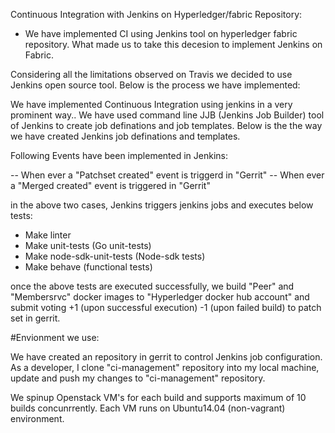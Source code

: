 Continuous Integration with Jenkins on Hyperledger/fabric Repository:

* We have implemented CI using Jenkins tool on hyperledger fabric repository. What made us to take this decesion to implement Jenkins on Fabric.

Considering all the limitations observed on Travis we decided to use Jenkins open source tool. Below is the process we have implemented:

We have implemented Continuous Integration using jenkins in a very prominent way.. We have used command line JJB (Jenkins Job Builder) tool of Jenkins to create job definations and job templates. Below is the the way we have created Jenkins job definations and templates.

Following Events have been implemented in Jenkins:

-- When ever a "Patchset created" event is triggerd in "Gerrit" 
-- When ever a "Merged created" event is triggered in "Gerrit"

in the above two cases, Jenkins triggers jenkins jobs and executes below tests:

- Make linter
- Make unit-tests (Go unit-tests)
- Make node-sdk-unit-tests (Node-sdk tests)
- Make behave (functional tests)

once the above tests are executed successfully, we build "Peer" and "Membersrvc" docker images to "Hyperledger docker hub account" and submit voting +1 (upon successful execution) -1 (upon failed build) to patch set in gerrit.

#Envionment we use:

We have created an repository in gerrit to control Jenkins job configuration. As a developer, I clone "ci-management" repository into my local machine, update and push my changes to "ci-management" repository.

We spinup Openstack VM's for each build and supports maximum of 10 builds concunrrently. Each VM runs on Ubuntu14.04 (non-vagrant) environment.



